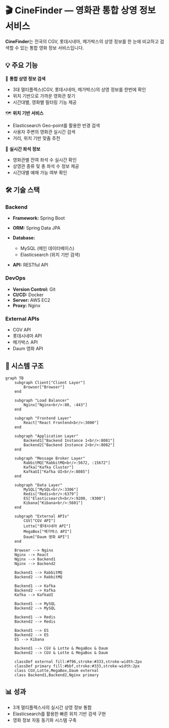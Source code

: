 # 🎬 CineFinder — 영화관 통합 상영 정보 서비스
**CineFinder**는 전국의 CGV, 롯데시네마, 메가박스의 상영 정보를
한 눈에 비교하고 검색할 수 있는 통합 영화 정보 서비스입니다.
## 💡 주요 기능
🎯 **통합 상영 정보 검색**
- 3대 멀티플렉스(CGV, 롯데시네마, 메가박스)의 상영 정보를 한번에 확인
- 위치 기반으로 가까운 영화관 찾기
- 시간대별, 영화별 필터링 기능 제공

🗺️ **위치 기반 서비스**
- Elasticsearch Geo-point를 활용한 반경 검색
- 사용자 주변의 영화관 실시간 검색
- 거리, 위치 기반 맞춤 추천

🎫 **실시간 좌석 정보**
- 영화관별 잔여 좌석 수 실시간 확인
- 상영관 종류 및 총 좌석 수 정보 제공
- 시간대별 예매 가능 여부 확인

## 🛠 기술 스택
### Backend
- **Framework:** Spring Boot
- **ORM:** Spring Data JPA
- **Database:**
    - MySQL (메인 데이터베이스)
    - Elasticsearch (위치 기반 검색)

- **API:** RESTful API

### DevOps
- **Version Control:** Git
- **CI/CD:** Docker
- **Server:** AWS EC2
- **Proxy:** Nginx

### External APIs
- CGV API
- 롯데시네마 API
- 메가박스 API
- Daum 영화 API

## 🎯 시스템 구조
```mermaid
graph TB
    subgraph Client["Client Layer"]
        Browser["Browser"]
    end

    subgraph "Load Balancer"
        Nginx["Nginx<br/>:80, :443"]
    end

    subgraph "Frontend Layer"
        React["React Frontend<br/>:3000"]
    end

    subgraph "Application Layer"
        Backend1["Backend Instance 1<br/>:8081"]
        Backend2["Backend Instance 2<br/>:8082"]
    end

    subgraph "Message Broker Layer"
        RabbitMQ["RabbitMQ<br/>:5672, :15672"]
        Kafka["Kafka Cluster"]
        KafkaUI["Kafka UI<br/>:8085"]
    end

    subgraph "Data Layer"
        MySQL["MySQL<br/>:3306"]
        Redis["Redis<br/>:6379"]
        ES["Elasticsearch<br/>:9200, :9300"]
        Kibana["Kibana<br/>:5601"]
    end

    subgraph "External APIs"
        CGV["CGV API"]
        Lotte["롯데시네마 API"]
        MegaBox["메가박스 API"]
        Daum["Daum 영화 API"]
    end

    Browser --> Nginx
    Nginx --> React
    Nginx --> Backend1
    Nginx --> Backend2

    Backend1 --> RabbitMQ
    Backend2 --> RabbitMQ
    
    Backend1 --> Kafka
    Backend2 --> Kafka
    Kafka --> KafkaUI
    
    Backend1 --> MySQL
    Backend2 --> MySQL
    
    Backend1 --> Redis
    Backend2 --> Redis
    
    Backend1 --> ES
    Backend2 --> ES
    ES --> Kibana

    Backend1 --> CGV & Lotte & MegaBox & Daum
    Backend2 --> CGV & Lotte & MegaBox & Daum

    classDef external fill:#f96,stroke:#333,stroke-width:2px
    classDef primary fill:#bbf,stroke:#333,stroke-width:2px
    class CGV,Lotte,MegaBox,Daum external
    class Backend1,Backend2,Nginx primary
```
## 📊 성과
- 3개 멀티플렉스사의 실시간 상영 정보 통합
- Elasticsearch를 활용한 빠른 위치 기반 검색 구현
- 영화 정보 자동 동기화 시스템 구축
